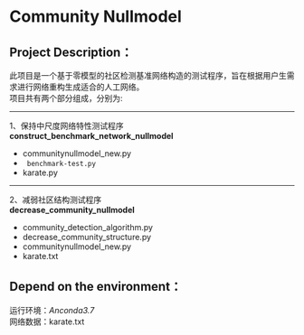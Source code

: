 # **Community Nullmodel**  
## Project Description：
此项目是一个基于零模型的社区检测基准网络构造的测试程序，旨在根据用户生需求进行网络重构生成适合的人工网络。  
项目共有两个部分组成，分别为:  
*** 
1、保持中尺度网络特性测试程序  
**construct_benchmark_network_nullmodel**  
* communitynullmodel_new.py     
* ` benchmark-test.py`     
* karate.py  
*** 
2、减弱社区结构测试程序  
**decrease_community_nullmodel**  
* community_detection_algorithm.py  
* decrease_community_structure.py 
* communitynullmodel_new.py  
* karate.txt  
## Depend on the environment：
运行环境：*Anconda3.7*  
网络数据：karate.txt  








